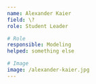 ```yaml
---
name: Alexander Kaier 
field: \? 
role: Student Leader

# Role
responsible: Modeling 
helped: something else

# Image
image: /alexander-kaier.jpg
---
```

